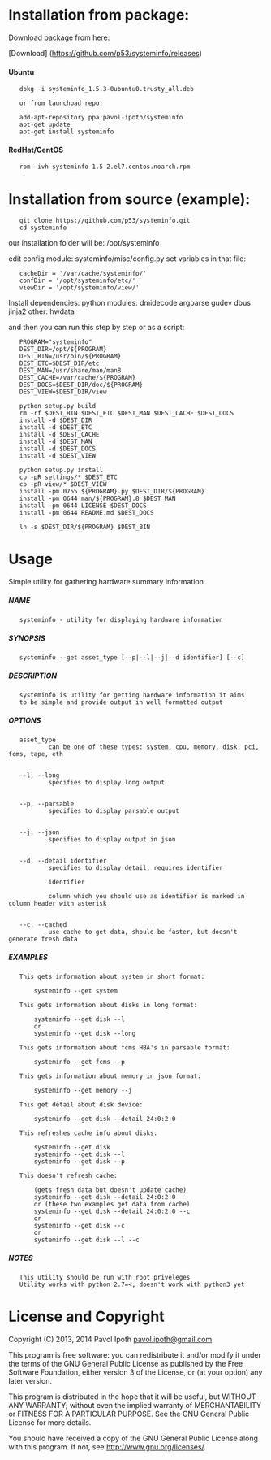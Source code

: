 Installation from package:
=========

Download package from here:

[Download] (https://github.com/p53/systeminfo/releases)

#### Ubuntu

       dpkg -i systeminfo_1.5.3-0ubuntu0.trusty_all.deb
       
       or from launchpad repo:
       
       add-apt-repository ppa:pavol-ipoth/systeminfo
       apt-get update
       apt-get install systeminfo
       
#### RedHat/CentOS

       rpm -ivh systeminfo-1.5-2.el7.centos.noarch.rpm
       
Installation from source (example):
==========

       git clone https://github.com/p53/systeminfo.git
       cd systeminfo
       
our installation folder will be: /opt/systeminfo

edit config module: systeminfo/misc/config.py
set variables in that file:

       cacheDir = '/var/cache/systeminfo/'
       confDir = '/opt/systeminfo/etc/'
       viewDir = '/opt/systeminfo/view/'

Install dependencies:
       python modules:
              dmidecode
              argparse
              gudev
              dbus
              jinja2
       other:
              hwdata

and then you can run this step by step or as a script:

       PROGRAM="systeminfo"
       DEST_DIR=/opt/${PROGRAM}
       DEST_BIN=/usr/bin/${PROGRAM}
       DEST_ETC=$DEST_DIR/etc
       DEST_MAN=/usr/share/man/man8
       DEST_CACHE=/var/cache/${PROGRAM}
       DEST_DOCS=$DEST_DIR/doc/${PROGRAM}
       DEST_VIEW=$DEST_DIR/view
       
       python setup.py build
       rm -rf $DEST_BIN $DEST_ETC $DEST_MAN $DEST_CACHE $DEST_DOCS
       install -d $DEST_DIR
       install -d $DEST_ETC
       install -d $DEST_CACHE
       install -d $DEST_MAN
       install -d $DEST_DOCS
       install -d $DEST_VIEW
       
       python setup.py install
       cp -pR settings/* $DEST_ETC
       cp -pR view/* $DEST_VIEW
       install -pm 0755 ${PROGRAM}.py $DEST_DIR/${PROGRAM}
       install -pm 0644 man/${PROGRAM}.8 $DEST_MAN
       install -pm 0644 LICENSE $DEST_DOCS
       install -pm 0644 README.md $DEST_DOCS
       
       ln -s $DEST_DIR/${PROGRAM} $DEST_BIN

Usage
==========

Simple utility for gathering hardware summary information

##### NAME

       systeminfo - utility for displaying hardware information

##### SYNOPSIS
     
       systeminfo --get asset_type [--p|--l|--j|--d identifier] [--c]

##### DESCRIPTION

       systeminfo is utility for getting hardware information it aims 
       to be simple and provide output in well formatted output

##### OPTIONS

       asset_type
               can be one of these types: system, cpu, memory, disk, pci, fcms, tape, eth


       --l, --long
               specifies to display long output


       --p, --parsable
               specifies to display parsable output


       --j, --json
               specifies to display output in json


       --d, --detail identifier
               specifies to display detail, requires identifier

               identifier

               column which you should use as identifier is marked in column header with asterisk


       --c, --cached
               use cache to get data, should be faster, but doesn't generate fresh data

##### EXAMPLES

       This gets information about system in short format:

           systeminfo --get system

       This gets information about disks in long format:

           systeminfo --get disk --l
           or
           systeminfo --get disk --long

       This gets information about fcms HBA's in parsable format:

           systeminfo --get fcms --p

       This gets information about memory in json format:

           systeminfo --get memory --j

       This get detail about disk device:

           systeminfo --get disk --detail 24:0:2:0

       This refreshes cache info about disks:

           systeminfo --get disk
           systeminfo --get disk --l
           systeminfo --get disk --p

       This doesn't refresh cache:

           (gets fresh data but doesn't update cache)
           systeminfo --get disk --detail 24:0:2:0
           or (these two examples get data from cache)
           systeminfo --get disk --detail 24:0:2:0 --c
           or
           systeminfo --get disk --c
           or
           systeminfo --get disk --l --c

##### NOTES
       This utility should be run with root priveleges
       Utility works with python 2.7=<, doesn't work with python3 yet

License and Copyright
=====================

Copyright (C) 2013, 2014  Pavol Ipoth  <pavol.ipoth@gmail.com>

This program is free software: you can redistribute it and/or modify
it under the terms of the GNU General Public License as published by
the Free Software Foundation, either version 3 of the License, or
(at your option) any later version.

This program is distributed in the hope that it will be useful,
but WITHOUT ANY WARRANTY; without even the implied warranty of
MERCHANTABILITY or FITNESS FOR A PARTICULAR PURPOSE. See the
GNU General Public License for more details.

You should have received a copy of the GNU General Public License
along with this program. If not, see <http://www.gnu.org/licenses/>.
